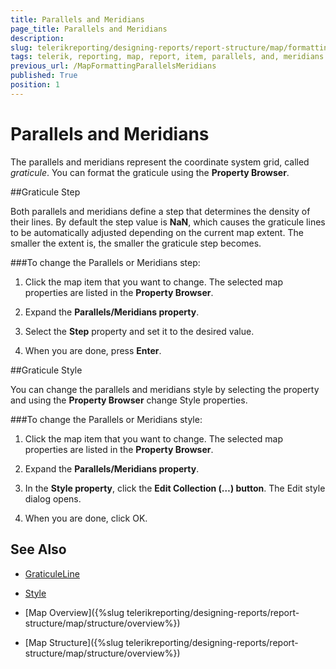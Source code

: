 ```yaml
---
title: Parallels and Meridians
page_title: Parallels and Meridians 
description: 
slug: telerikreporting/designing-reports/report-structure/map/formatting-a-map/parallels-and-meridians
tags: telerik, reporting, map, report, item, parallels, and, meridians
previous_url: /MapFormattingParallelsMeridians
published: True
position: 1
---
```


# Parallels and Meridians

The parallels and meridians represent the coordinate system grid, called *graticule*. You can format the graticule using the __Property Browser__. 

##Graticule Step

Both parallels and meridians define a step that determines the density of their lines. By default the step value is __NaN__, which causes the graticule lines to be automatically adjusted depending on the current map extent. The smaller the extent is, the smaller the graticule step becomes. 

###To change the Parallels or Meridians step:

1. Click the map item that you want to change. The selected map properties are listed in the __Property Browser__. 

1. Expand the __Parallels/Meridians property__. 

1. Select the __Step__ property and set it to the desired value. 

1. When you are done, press __Enter__. 

##Graticule Style

You can change the parallels and meridians style by selecting the property and using the __Property Browser__ change Style properties. 

###To change the Parallels or Meridians style:

1. Click the map item that you want to change. The selected map properties are listed in the __Property Browser__. 

1. Expand the __Parallels/Meridians property__. 

1. In the __Style property__, click the __Edit Collection (…) button__. The Edit style dialog opens. 

1. When you are done, click OK. 


## See Also
 
* [GraticuleLine](/reporting/api/Telerik.Reporting.GraticuleLine)  

* [Style](/reporting/api/Telerik.Reporting.Drawing.Style) 

* [Map Overview]({%slug telerikreporting/designing-reports/report-structure/map/structure/overview%})

* [Map Structure]({%slug telerikreporting/designing-reports/report-structure/map/structure/overview%})
